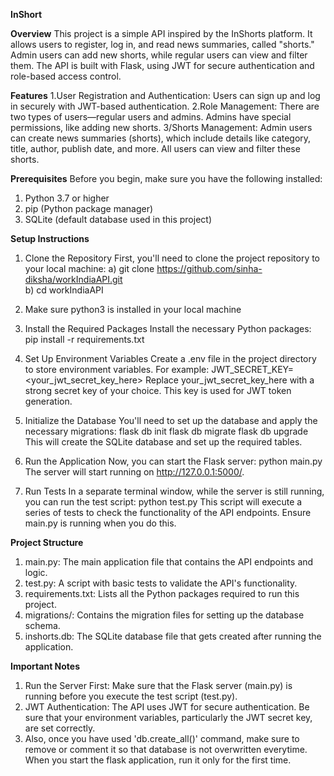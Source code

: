 **InShort**

**Overview**
This project is a simple API inspired by the InShorts platform. It allows users to register, log in, and read news summaries, called "shorts." Admin users can add new shorts, while regular users can view and filter them. The API is built with Flask, using JWT for secure authentication and role-based access control.

**Features**
1.User Registration and Authentication: Users can sign up and log in securely with JWT-based authentication.
2.Role Management: There are two types of users—regular users and admins. Admins have special permissions, like adding new shorts.
3/Shorts Management: Admin users can create news summaries (shorts), which include details like category, title, author, publish date, and more. All users can view and filter these shorts.


**Prerequisites**
Before you begin, make sure you have the following installed:
1. Python 3.7 or higher
2. pip (Python package manager)
3. SQLite (default database used in this project)

   
**Setup Instructions**
1. Clone the Repository
  First, you'll need to clone the project repository to your local machine:
  a) git clone https://github.com/sinha-diksha/workIndiaAPI.git <br/>
  b) cd workIndiaAPI

3. Make sure python3 is installed in your local machine
   
4. Install the Required Packages
    Install the necessary Python packages:
    pip install -r requirements.txt
   
5. Set Up Environment Variables
    Create a .env file in the project directory to store environment variables. For example:
    JWT_SECRET_KEY=<your_jwt_secret_key_here>
    Replace your_jwt_secret_key_here with a strong secret key of your choice. This key is used for JWT token generation.

6. Initialize the Database
    You'll need to set up the database and apply the necessary migrations:
    flask db init
    flask db migrate
    flask db upgrade
This will create the SQLite database and set up the required tables.

7. Run the Application
    Now, you can start the Flask server:
    python main.py
    The server will start running on http://127.0.0.1:5000/.

8. Run Tests
    In a separate terminal window, while the server is still running, you can run the test script:
    python test.py
    This script will execute a series of tests to check the functionality of the API endpoints. Ensure main.py is running when you do this.

**Project Structure**
1. main.py: The main application file that contains the API endpoints and logic.
2. test.py: A script with basic tests to validate the API's functionality.
3. requirements.txt: Lists all the Python packages required to run this project.
4. migrations/: Contains the migration files for setting up the database schema.
5. inshorts.db: The SQLite database file that gets created after running the application.
   
**Important Notes**
1. Run the Server First: Make sure that the Flask server (main.py) is running before you execute the test script (test.py).
2. JWT Authentication: The API uses JWT for secure authentication. Be sure that your environment variables, particularly the JWT secret key, are set correctly.
3. Also, once you have used 'db.create_all()' command, make sure to remove or comment it so that database is not overwritten everytime. When you start the flask application, run it only for the first time.
